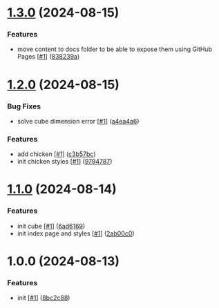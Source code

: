 # [1.3.0](https://github.com/d3p1/3d-css-cubic-chicken/compare/v1.2.0...v1.3.0) (2024-08-15)


### Features

* move content to docs folder to be able to expose them using GitHub Pages [[#1](https://github.com/d3p1/3d-css-cubic-chicken/issues/1)] ([838239a](https://github.com/d3p1/3d-css-cubic-chicken/commit/838239ae3bd2281eac4a07070da9b54706539ef7))

# [1.2.0](https://github.com/d3p1/3d-css-cubic-chicken/compare/v1.1.0...v1.2.0) (2024-08-15)


### Bug Fixes

* solve cube dimension error [[#1](https://github.com/d3p1/3d-css-cubic-chicken/issues/1)] ([a4ea4a6](https://github.com/d3p1/3d-css-cubic-chicken/commit/a4ea4a6b619a9bcc9a8fe7b8d2cb35351a6e3096))


### Features

* add chicken [[#1](https://github.com/d3p1/3d-css-cubic-chicken/issues/1)] ([c3b57bc](https://github.com/d3p1/3d-css-cubic-chicken/commit/c3b57bcc1a85614ff099e5da953dc131df6376bf))
* init chicken styles [[#1](https://github.com/d3p1/3d-css-cubic-chicken/issues/1)] ([9794787](https://github.com/d3p1/3d-css-cubic-chicken/commit/979478739a5d9d87c91742d893d2cc8faaba14e8))

# [1.1.0](https://github.com/d3p1/3d-css-cubic-chicken/compare/v1.0.0...v1.1.0) (2024-08-14)


### Features

* init cube [[#1](https://github.com/d3p1/3d-css-cubic-chicken/issues/1)] ([6ad6169](https://github.com/d3p1/3d-css-cubic-chicken/commit/6ad6169b1da9f5e7e9e07166ddd2a5f17e97d3c4))
* init index page and styles [[#1](https://github.com/d3p1/3d-css-cubic-chicken/issues/1)] ([2ab00c0](https://github.com/d3p1/3d-css-cubic-chicken/commit/2ab00c082d99ed13c5e85e65cc09944b0bd3304f))

# 1.0.0 (2024-08-13)


### Features

* init [[#1](https://github.com/d3p1/3d-css-cubic-chicken/issues/1)] ([8bc2c88](https://github.com/d3p1/3d-css-cubic-chicken/commit/8bc2c88f1b47f43cce3984d79e7b620886c2a9e5))
